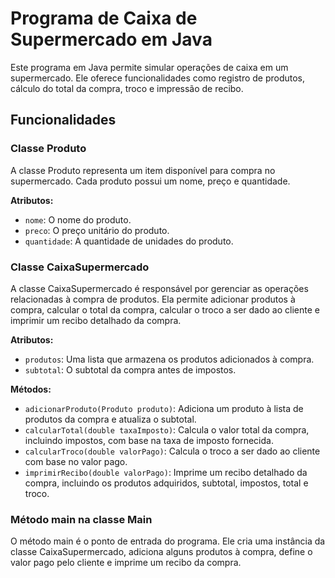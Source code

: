 # Programa de Caixa de Supermercado em Java

Este programa em Java permite simular operações de caixa em um supermercado. Ele oferece funcionalidades como registro de produtos, cálculo do total da compra, troco e impressão de recibo.

## Funcionalidades

### Classe Produto

A classe Produto representa um item disponível para compra no supermercado. Cada produto possui um nome, preço e quantidade.

**Atributos:**
- `nome`: O nome do produto.
- `preco`: O preço unitário do produto.
- `quantidade`: A quantidade de unidades do produto.

### Classe CaixaSupermercado

A classe CaixaSupermercado é responsável por gerenciar as operações relacionadas à compra de produtos. Ela permite adicionar produtos à compra, calcular o total da compra, calcular o troco a ser dado ao cliente e imprimir um recibo detalhado da compra.

**Atributos:**
- `produtos`: Uma lista que armazena os produtos adicionados à compra.
- `subtotal`: O subtotal da compra antes de impostos.

**Métodos:**
- `adicionarProduto(Produto produto)`: Adiciona um produto à lista de produtos da compra e atualiza o subtotal.
- `calcularTotal(double taxaImposto)`: Calcula o valor total da compra, incluindo impostos, com base na taxa de imposto fornecida.
- `calcularTroco(double valorPago)`: Calcula o troco a ser dado ao cliente com base no valor pago.
- `imprimirRecibo(double valorPago)`: Imprime um recibo detalhado da compra, incluindo os produtos adquiridos, subtotal, impostos, total e troco.

### Método main na classe Main

O método main é o ponto de entrada do programa. Ele cria uma instância da classe CaixaSupermercado, adiciona alguns produtos à compra, define o valor pago pelo cliente e imprime um recibo da compra.
